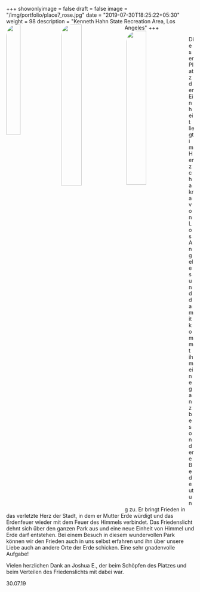 +++
showonlyimage = false
draft = false
image = "/img/portfolio/place7_rose.jpg"
date = "2019-07-30T18:25:22+05:30"
weight = 98
description = "Kenneth Hahn State Recreation Area, Los Angeles"
+++
<img src="/img/portfolio/place7_lybie.jpg" width=27.5%  align="left" style = "border-radius:30px"/>
<img src="/img/portfolio/place7_kristall.jpg" width=33.25% align="left" style = "border-radius: 30px; margin-left: 1%;"/>
<img src="/img/portfolio/place7_lybie_stehend.jpg" width=32.5% align="left" style = "border-radius: 30px; margin-left: 1%;"/>

Dieser Platz der Einheit liegt im Herzchakra von Los Angeles und damit kommt ihm eine ganz besondere Bedeutung zu. Er bringt Frieden in das verletzte Herz der Stadt, in dem er Mutter Erde würdigt und das Erdenfeuer wieder mit dem Feuer des Himmels verbindet. Das Friedenslicht dehnt sich über den ganzen Park aus und eine neue Einheit von Himmel und Erde darf entstehen. Bei einem Besuch in diesem wundervollen Park können wir den Frieden auch in uns selbst erfahren und ihn über unsere Liebe auch an andere Orte der Erde schicken. Eine sehr gnadenvolle Aufgabe!

Vielen herzlichen Dank an Joshua E., der beim Schöpfen des Platzes und beim Verteilen des Friedenslichts mit dabei war.

30.07.19
